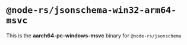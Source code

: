 # `@node-rs/jsonschema-win32-arm64-msvc`

This is the **aarch64-pc-windows-msvc** binary for `@node-rs/jsonschema`
